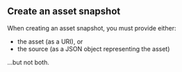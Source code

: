 ## Create an asset snapshot

When creating an asset snapshot, you must provide either:

- the asset (as a URI), or
- the source (as a JSON object representing the asset)

…but not both.
